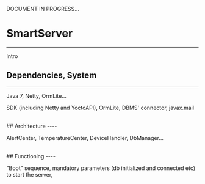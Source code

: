 DOCUMENT IN PROGRESS...

# SmartServer
----

Intro

## Dependencies, System
----

Java 7, Netty, OrmLite...

SDK (including Netty and YoctoAPI), OrmLite, DBMS' connector, javax.mail

<br/>
## Architecture
----

AlertCenter, TemperatureCenter, DeviceHandler, DbManager...

<br/>
## Functioning
----

"Boot" sequence, mandatory parameters (db initialized and connected etc) to start the server,

<br/>